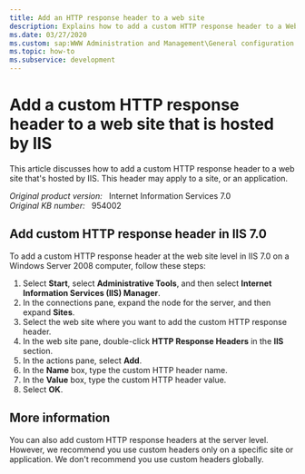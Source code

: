 ```yaml
---
title: Add an HTTP response header to a web site
description: Explains how to add a custom HTTP response header to a Web site that's hosted by Internet Information Services (IIS).
ms.date: 03/27/2020
ms.custom: sap:WWW Administration and Management\General configuration settings
ms.topic: how-to
ms.subservice: development
---
```

# Add a custom HTTP response header to a web site that is hosted by IIS

This article discusses how to add a custom HTTP response header to a web site that's hosted by IIS. This header may apply to a site, or an application.

_Original product version:_ &nbsp; Internet Information Services 7.0  
_Original KB number:_ &nbsp; 954002

## Add custom HTTP response header in IIS 7.0

To add a custom HTTP response header at the web site level in IIS 7.0 on a Windows Server 2008 computer, follow these steps:

1. Select **Start**, select **Administrative Tools**, and then select **Internet Information Services (IIS) Manager**.
2. In the connections pane, expand the node for the server, and then expand **Sites**.
3. Select the web site where you want to add the custom HTTP response header.
4. In the web site pane, double-click **HTTP Response Headers** in the **IIS** section.
5. In the actions pane, select **Add**.
6. In the **Name** box, type the custom HTTP header name.
7. In the **Value** box, type the custom HTTP header value.
8. Select **OK**.

## More information

You can also add custom HTTP response headers at the server level. However, we recommend you use custom headers only on a specific site or application. We don't recommend you use custom headers globally.
